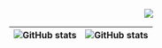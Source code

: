 <!-- This is lix19937 github profile !    not native markdown            -->  
<!-- Image Processing, OCR, NVIDIA HPC, NN Deploy                        -->  

<!-- Hex code # (eg. RRGGBB, F724A9, default: 36BCF7)  RGB order ref https://github.com/DenverCoder1/readme-typing-svg?utm_source=ld246.com -->  

<p align="center">
  <!-- Typing SVG by DenverCoder1 - https://github.com/DenverCoder1/readme-typing-svg -->
  <a href="https://github.com/lix19937">
    <img src="https://readme-typing-svg.demolab.com/?lines=I%20am%20lix19937,%20pay%20tribute%20to%20mt19937;Image%20processing,%20OCR,%20NVIDIA%20HPC%20and%20NN%20deploy%20engineer;Keep%20learning%20new%20things%20!&font=Fira%20Code&center=true&width=840&height=50&color=307fff&vCenter=true&pause=1200&size=25" /></a>
</p>

|![GitHub stats](https://github-readme-stats.vercel.app/api?username=lix19937&show_icons=true&count_private=true&hide_border=true) |![GitHub stats](https://github-readme-stats.vercel.app/api/top-langs/?username=lix19937&layout=compact&hide_border=true)|   
|---|---|   


<!--
[![Top Langs](https://github-readme-stats.vercel.app/api/top-langs/?username=lix19937)](https://github.com/anuraghazra/github-readme-stats)   
![activity-graph](https://github-readme-activity-graph.cyclic.app/graph?username=lix19937)    
![Visitor Count](https://profile-counter.glitch.me/lix19937/count.svg)   
-->  

<!-- http://www.30daydo.com/article/44566 -->
<!-- kepp humility -->
<!-- 20200808  by lix19937 @shanghai  & 19880804 & 19900210 & 19880719  -->   
